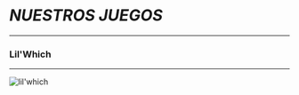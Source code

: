# ***NUESTROS JUEGOS***

---

### Lil'Which

* * *

![lil'which](Página%20Web/img/Logo%20(PROVISIONAL).png)
